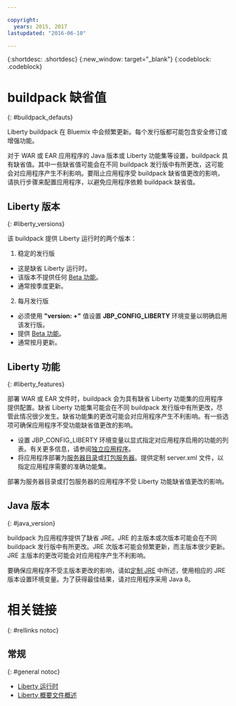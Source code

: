 ```yaml
---

copyright:
  years: 2015, 2017
lastupdated: "2016-06-10"

---
```


{:shortdesc: .shortdesc}
{:new_window: target="_blank"}
{:codeblock: .codeblock}

# buildpack 缺省值
{: #buildpack_defauts}

Liberty buildpack 在 Bluemix 中会频繁更新。每个发行版都可能包含安全修订或增强功能。

对于 WAR 或 EAR 应用程序的 Java 版本或 Liberty 功能集等设置，buildpack 具有缺省值。其中一些缺省值可能会在不同 buildpack 发行版中有所更改，这可能会对应用程序产生不利影响。要阻止应用程序受 buildpack 缺省值更改的影响，请执行步骤来配置应用程序，以避免应用程序依赖 buildpack 缺省值。

## Liberty 版本
{: #liberty_versions}

该 buildpack 提供 Liberty 运行时的两个版本：
1. 稳定的发行版
  * 这是缺省 Liberty 运行时。
  * 该版本不提供任何 [Beta 功能](usingBetaFeatures.html)。
  * 通常按季度更新。

2. 每月发行版
  * 必须使用 **"version: +"** 值设置 **JBP_CONFIG_LIBERTY** 环境变量以明确启用该发行版。
  * 提供 [Beta 功能](usingBetaFeatures.html)。
  * 通常按月更新。

## Liberty 功能
{: #liberty_features}

部署 WAR 或 EAR 文件时，buildpack 会为具有缺省 Liberty 功能集的应用程序提供配置。缺省 Liberty 功能集可能会在不同 buildpack 发行版中有所更改，尽管此情况很少发生。缺省功能集的更改可能会对应用程序产生不利影响。有一些选项可确保应用程序不受功能缺省值更改的影响。

* 设置 JBP_CONFIG_LIBERTY 环境变量以显式指定对应用程序启用的功能的列表。有关更多信息，请参阅[独立应用程序](optionsForPushing.html#stand_alone_apps)。
* 将应用程序部署为[服务器目录](optionsForPushing.html#server_directory)或[打包服务器](optionsForPushing.html#packaged_server)。提供定制 server.xml 文件，以指定应用程序需要的准确功能集。

部署为服务器目录或打包服务器的应用程序不受 Liberty 功能缺省值更改的影响。

## Java 版本
{: #java_version}

buildpack 为应用程序提供了缺省 JRE。JRE 的主版本或次版本可能会在不同 buildpack 发行版中有所更改。JRE 次版本可能会频繁更新，而主版本很少更新。JRE 主版本的更改可能会对应用程序产生不利影响。

要确保应用程序不受主版本更改的影响，请如[定制 JRE](customizingJRE.html) 中所述，使用相应的 JRE 版本设置环境变量。为了获得最佳结果，请对应用程序采用 Java 8。


# 相关链接
{: #rellinks notoc}
## 常规
{: #general notoc}
* [Liberty 运行时](index.html)
* [Liberty 概要文件概述](http://www-01.ibm.com/support/knowledgecenter/SSAW57_8.5.5/com.ibm.websphere.wlp.nd.doc/ae/cwlp_about.html)
